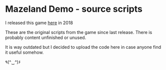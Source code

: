 # Mazeland Demo - source scripts
I released this game [here](www.newgrounds.com/portal/view/716697) in 2018

These are the original scripts from the game since last release. There is probably content unfinished or unused.

It is way outdated but I decided to upload the code here in case anyone find it useful somehow.

٩(^‿^)۶